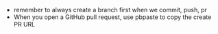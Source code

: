 - remember to always create a branch first when we commit, push, pr
- When you open a GitHub pull request, use pbpaste to copy the create PR URL